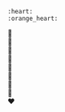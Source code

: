     :heart:  
    :orange_heart:  
  :yellow_heart:  
:green_heart:  
:blue_heart:  
:purple_heart:  
:blue_heart:  
:green_heart:  
  :yellow_heart:  
    :orange_heart:  
    :heart:

<!--
**NHNzhz/NHNzhz** is a ✨ _special_ ✨ repository because its `README.md` (this file) appears on your GitHub profile.

Here are some ideas to get you started:

- 🔭 I’m currently working on ...
- 🌱 I’m currently learning ...
- 👯 I’m looking to collaborate on ...
- 🤔 I’m looking for help with ...
- 💬 Ask me about ...
- 📫 How to reach me: ...
- 😄 Pronouns: ...
- ⚡ Fun fact: ...
-->
